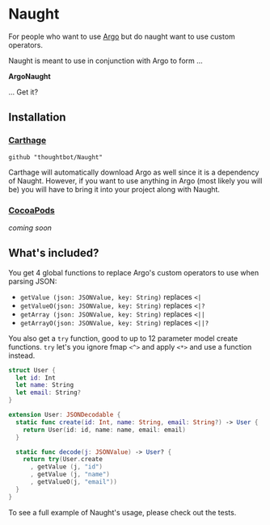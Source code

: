 # Naught #

For people who want to use [Argo] but do naught want to use custom operators.

[Argo]: https://github.com/thoughtbot/Argo

Naught is meant to use in conjunction with Argo to form ...

**ArgoNaught**

... Get it?

## Installation ##

### [Carthage](https://github.com/Carthage/Carthage) ##

`github "thoughtbot/Naught"`

Carthage will automatically download Argo as well since it is a dependency of
Naught. However, if you want to use anything in Argo (most likely you will be)
you will have to bring it into your project along with Naught.

### [CocoaPods](http://cocoapods.org/) ###

_coming soon_

## What's included? ##

You get 4 global functions to replace Argo's custom operators to use when
parsing JSON:

- `getValue (json: JSONValue, key: String)` replaces `<|`
- `getValueO(json: JSONValue, key: String)` replaces `<|?`
- `getArray (json: JSONValue, key: String)` replaces `<||`
- `getArrayO(json: JSONValue, key: String)` replaces `<||?`

You also get a `try` function, good to up to 12 parameter model create
functions.  `try` let's you ignore fmap `<^>` and apply `<*>` and use a
function instead.

```swift
struct User {
  let id: Int
  let name: String
  let email: String?
}

extension User: JSONDecodable {
  static func create(id: Int, name: String, email: String?) -> User {
    return User(id: id, name: name, email: email)
  }

  static func decode(j: JSONValue) -> User? {
    return try(User.create
      , getValue (j, "id")
      , getValue (j, "name")
      , getValueO(j, "email"))
  }
}
```

To see a full example of Naught's usage, please check out the tests.

